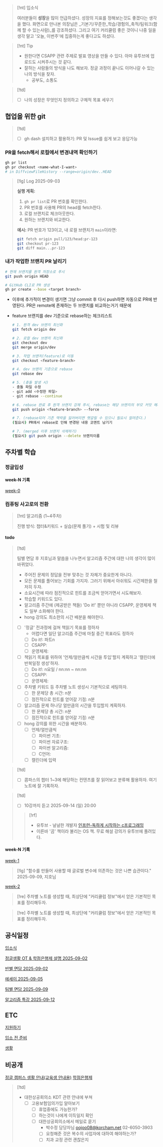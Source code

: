 

> [!nt] 입소식
>
> 여러분들이 **성장**을 많이 언급하셨다. 성장의 지표를 정해보는것도 좋겠다는 생각을 했다. 화면으로
> 만나본 의장님은 _기본기/꾸준한_학습/경험의_축적/팀워크(함께 할 수 있는사람)_를 강조하셨다. 그리고
> 여기 커리큘럼 좋은 것이니 나중 일을 생각 말고 '오늘, 이번주'에 집중하는게 좋다고도 하셨다.


> [!nt] Tip
>
> - 원한다면 CSAPP 관련 주제로 발표 영상을 만들 수 있다. 아마 유투브에 업로드도 시켜주시는 것 같다.
> - 잘하는 사람들의 방식을 나도 해보자. 정글 과정이 끝나도 이어나갈 수 있는 나의 방식을 찾자.
>   - 공부도, 소통도


> [!td]
>
> - [ ] 나의 성장은 무엇인지 정의하고 구체적 목표 세우기



## 협업을 위한 git

> [!td]
>
> - [ ] gh dash 설치하고 활용하기: PR 및 Issue를 쉽게 보고 응답가능

### PR을 fetch해서 로컬에서 변경내역 확인하기


```bash
gh pr list
gh pr checkout <name-what-I-want>
# in DiffviewFileHistory --range=origin/dev..HEAD
```


> [!lg] Log 2025-09-03
>
> **실행 계획:**
> 1. `gh pr list`로 PR 번호를 확인한다.
> 2. PR 번호를 사용해 PR의 head를 fetch한다.
> 3. 로컬 브랜치로 체크아웃한다.
> 4. 원하는 브랜치와 비교한다.
>
> **예시:**
> PR 번호가 123이고, 내 로컬 브랜치가 `main`이라면:
>
> ```bash
> git fetch origin pull/123/head:pr-123
> git checkout pr-123
> git diff main...pr-123
> ```



### 내가 작업한 브랜치 PR 날리기


  ```bash
  # 현재 브랜치를 원격 저장소로 푸시
  git push origin HEAD

  # GitHub CLI로 PR 생성
  gh pr create --base <target branch>
  ```

  - 이후에 추가적이 변경이 생기면 그냥 commit 후 다시 push하면 자동으로 PR에 반영된다. PR은 remote에
    존재하는 두 브랜치를 비교하는거기 때문에

  - feature 브랜치를 dev 기준으로 rebase하는 체크리스트

    ```bash
    # 1. 원격 dev 브랜치 최신화
    git fetch origin dev

    # 2. 로컬 dev 브랜치 최신화
    git checkout dev
    git merge origin/dev

    # 3. 작업 브랜치(feature)로 이동
    git checkout <feature-branch>

    # 4. dev 브랜치 기준으로 rebase
    git rebase dev

    # 5. (충돌 발생 시)
    - 충돌 파일 수정
    - git add <수정한 파일>
    - git rebase --continue

    # 6. rebase 완료 후 원격 브랜치 강제 푸시, rebase는 해당 브랜치의 부모 커밋 해시를 바꾼다.
    git push origin <feature-branch> --force

    # 7. (rebase되어 기존 맥락을 잃어버리면 헷갈릴 수 있으니 필요시 알려준다.)
    (필요시) PR에서 rebase로 인해 변경된 내용 코멘트 남기기

    # 7. (merged 이후 브랜치 삭제하기)
    (필요시) git push origin --delete 브랜치이름
    ```






## 주차별 학습

### 정글입성

#### week-N 기록

[week-0](week/week-0)

### 컴퓨팅 사고로의 전환


> [!nt] 알고리즘 (1~4주차)
>
> 진행 방식: 챕터&키워드 + 실습(문제 풀기) + 시험 및 리뷰

#### todo

> [!td]
> 
> 팀별 면담 후 지호님과 말씀을 나누면서 알고리즘 주간에 대한 나의 생각이 많이 바뀌었다.
> 
>   - 주어진 문제의 정답을 전부 맞추는 것 자체가 중요한게 아니다.
>   - 모든 문제를 풀어보는 기회를 가지자. 그러기 위해서 아쉬워도 시간제한을 철저히 두자.
>   - 소요시간에 따라 점진적으로 힌트를 조금씩 얻어가면서 시도해보자.
>   - 학습할 키워드도 있다.
>   - 알고리즘 주간에 (제공받은 책들) 'Do it!' 뿐만 아니라 CSAPP, 운영체제 책도 일부 소화해야 한다.
>   - hong 강의도 최소한의 시간 배분을 해야한다.
>
> - [ ] '정글' 전과정에 걸쳐 책읽기 목표를 정하자
>   - 어렵다면 일단 알고리즘 주간에 마칠 중간 목표라도 정하자
>   - [ ] Do it!: 파트n
>   - [ ] CSAPP:
>   - [ ] 운영체제:
>
> - [ ] 책읽기 목표를 위하여 '언제/얼만큼씩 시간을 투입'할지 계획하고 '캘린더에 반복일정 생성'하자.
>   - [ ] Do it!: n요일 / nn:nn ~ nn:nn
>   - [ ] CSAPP:
>   - [ ] 운영체제:
>
> - [ ] 주차별 키워드 등 주차별 노트 생성시 기본적으로 세팅하자.
>   - [ ] 한 문제당 총 시간: n분
>   - [ ] 점진적으로 힌트를 얻어갈 기점: n분
>
> - [ ] 알고리즘 문제 하나당 얼만큼의 시간을 투입할지 계획하자.
>   - [ ] 한 문제당 총 시간: n분
>   - [ ] 점진적으로 힌트를 얻어갈 기점: n분
>
> - [ ] hong 강의를 위한 시간을 배분하자.
>   - [ ] 언제/얼만큼씩
>     - [ ] 파이썬 기초: 
>     - [ ] 파이썬 자료구조: 
>     - [ ] 파이썬 알고리즘: 
>     - [ ] C언어: 
>   - [ ] 캘린더에 입력



> [!td]
>
> - [ ] 콤파스의 챕터 1~3에 해당하는 컨텐츠를 잘 읽어보고 분류해 활용하자. 여기 노트에 잘 기록하자.



> [!td]
>
> - [ ] 10강까지 듣고 2025-09-14 (일) 20:00
>
>
> > [!rf]
> > - 유투브 - 널널한 개발자
> > [인프런-독하게 시작하는 c프로그래밍](https://www.inflearn.com/course/%EB%8F%85%ED%95%98%EA%B2%8C-%EC%8B%9C%EC%9E%91%ED%95%98%EB%8A%94-c%ED%94%84%EB%A1%9C%EA%B7%B8%EB%9E%98%EB%B0%8D)
> > - 이른바 '곰' 책이라 불리는 OS 책. 무료 해설 강의가 유투브에 풀려있다.




#### week-N 기록

[week-1](week/week-1)

> [!lg] "함수를 만들어 사용할 때 글로벌 변수에 의존하는 것은 나쁜 습관이다." 2025-09-09, 지호님


[week-2](week/week-2)







> [!re] 주차별 노트를 생성할 때, 최상단에 "커리큘럼 정보"에서 얻은 기본적인 목표를 정리해두자.

> [!re] 주차별 노트를 생성할 때, 최상단에 "커리큘럼 정보"에서 얻은 기본적인 목표를 정리해두자.



## 공식일정

[입소식](입소식)

[정글생활 OT & 학점은행제 설명 2025-09-02](정글생활_OT_&_학점은행제_설명)

[반별 면담 2025-09-02](반별_면담)

[에세이 2025-09-05](에세이)

[팀별 면담 2025-09-09](팀별_면담_2025-09-09)

[알고리즘 특강 2025-09-12](알고리즘_특강_2025-09-12)


## ETC

[지원하기](지원하기)

[입소 전 준비](입소_전_준비)

[생활](생활)


## 비공개


[정글 캠퍼스 생활 안내(교육생 안내용)](외부비공개/정글_캠퍼스_생활_안내_교육생_안내용)
[학점은행제](외부비공개/학점은행제)


> [!td]
>
> - 대한상공회의소 KDT 관련 안내에 부쳐
>   - [ ] 고용보험임의가입 알아보기
>     - [ ] 휴업중에도 가능한가? 
>     - [ ] 하는것이 나에게 이득일지 확인
>     - [ ] 대한상공회의소에서 메일로 묻기
>       - 박수정 담당자님 oojoo08@korcham.net 02-6050-3903
>       - [ ] 요청해준 것은 복수의 사업자에 대하여 해야하는가?
>       - [ ] 치과 교정 관련 괜찮은지
